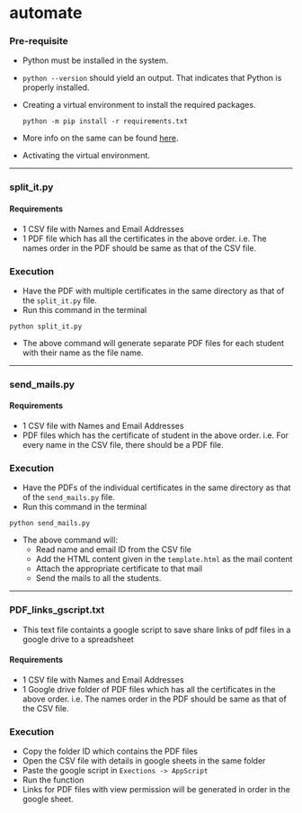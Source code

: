 # automate

### Pre-requisite

-   Python must be installed in the system.
-   `python --version` should yield an output.
    That indicates that Python is properly installed.
-   Creating a virtual environment to install the required packages.

    ```
    python -m pip install -r requirements.txt
    ```

-   More info on the same can be found [here](https://packaging.python.org/guides/installing-using-pip-and-virtual-environments/).
-   Activating the virtual environment.

---

### split_it.py

#### Requirements

-   1 CSV file with Names and Email Addresses
-   1 PDF file which has all the certificates in the above order.
    i.e. The names order in the PDF should be same as that of the
    CSV file.

### Execution

-   Have the PDF with multiple certificates in the same directory
    as that of the `split_it.py` file.
-   Run this command in the terminal

```
python split_it.py
```

-   The above command will generate separate PDF files for each student
    with their name as the file name.

---

### send_mails.py

#### Requirements

-   1 CSV file with Names and Email Addresses
-   PDF files which has the certificate of student in the above order.
    i.e. For every name in the CSV file, there should be a PDF file.

### Execution

-   Have the PDFs of the individual certificates in the same directory
    as that of the `send_mails.py` file.
-   Run this command in the terminal

```
python send_mails.py
```

-   The above command will:
    -   Read name and email ID from the CSV file
    -   Add the HTML content given in the `template.html` as the mail content
    -   Attach the appropriate certificate to that mail
    -   Send the mails to all the students.

---

### PDF_links_gscript.txt

- This text file containts a google script to save share links of pdf files in a google drive to a spreadsheet

#### Requirements

-   1 CSV file with Names and Email Addresses
-   1 Google drive folder of PDF files which has all the certificates in the above order.
    i.e. The names order in the PDF should be same as that of the
    CSV file.

### Execution

-  Copy the folder ID which contains the PDF files
-   Open the CSV file with details in google sheets in the same folder
-   Paste the google script in `Exections -> AppScript`
-   Run the function
-   Links for PDF files with view permission will be generated in order in the google sheet.
 

